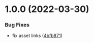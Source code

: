 # 1.0.0 (2022-03-30)


### Bug Fixes

* fix asset links ([4bfb871](https://github.com/K-Nation/HelloWorld/commit/4bfb8717303e6ff0d1ee9fb6a6f3fbb546492ce7))
